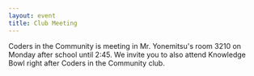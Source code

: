 ```yaml
---
layout: event
title: Club Meeting
---
```


Coders in the Community is meeting in Mr. Yonemitsu's room 3210 on Monday after school until 2:45. We invite you to also attend Knowledge Bowl right after Coders in the Community club.
